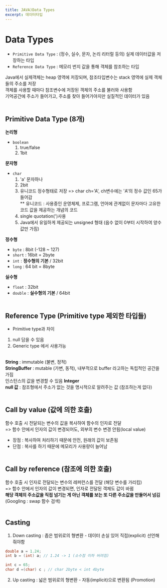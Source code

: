 ```yaml
---
title: JAVA)Data Types
excerpt: 데이터타입
---
```


# Data Types
- `Primitive Data Type` : (정수, 실수, 문자, 논리 리터럴 등의) 실제 데이터값을 저장하는 타입
- `Reference Data Type` : 메모리 번지 값을 통해 객체를 참조하는 타입

Java에서 실제객체는 heap 영역에 저장되며, 참조타입변수는 stack 영역에 실제 객체들의 주소를 저장  
객체를 사용할 때마다 참조변수에 저장된 객체의 주소를 불러와 사용함  
기억공간에 주소가 들어가고, 주소를 찾아 들어가야지만 실질적인 데이터가 있음 <br/><br/>

## Primitive Data Type (8개)
**논리형**  
- `boolean`  
  1. true/false  
  2. 1bit

**문자형**
- `char`
  1. 'a' 문자하나  
  2. 2bit   
  3. 유니코드 정수형태로 저장 => char ch='A', ch변수에는 'A'의 정수 값인 65가 들어감  
  ** 유니코드 : 사용중인 운영체제, 프로그램, 언어에 관계없이 문자마다 고유한 코드 값을 제공하는 개념의 코드
  4. single quotation(')사용
  5. Java에서 유일하게 제공되는 unsigned 형태 (음수 없이 0부터 시작하여 양수값만 가짐)  

**정수형**
- `byte` : 8bit (-128 ~ 127)
- `short` : 16bit = 2byte
- `int` : **정수형의 기본** / 32bit
- `long` : 64 bit = 8byte

**실수형**
- `float` : 32bit
- `double` : **실수형의 기본** / 64bit <br/><br/>

## Reference Type (Primitive type 제외한 타입들)
- Primitive type과 차이
1. null 담을 수 있음
2. Generic type 에서 사용가능 <br/><br/>

**String** : immutable (불변, 정적)  
**StringBuffer** : mutable (가변, 동적), 내부적으로 buffer 라고하는 독립적인 공간을 가짐  
인스턴스의 값을 변경할 수 있음
**Integer**  
**null 값** : 참조형에서 주소가 없는 것을 명시적으로 알려주는 값 (참조하는게 없다) <br/><br/>

## Call by value (값에 의한 호출)
함수 호출 시 전달되는 변수의 값을 복사하여 함수의 인자로 전달  
=> 함수 안에서 인자의 값이 변경되어도, 외부의 변수 변경 안됨(local value)  
- 장점 : 복사하여 처리하기 때문에 안전, 원래의 값이 보존됨
- 단점 : 복사를 하기 때문에 메모리가 사용량이 늘어남 <br/><br/>

## Call by reference (참조에 의한 호출)
함수 호출 시 인자로 전달되는 변수의 레퍼런스를 전달 (해당 변수를 가리킴)  
=> 함수 안에서 인자의 값이 변경되면, 인자로 전달된 객체도 값이 바뀜  
**해당 객체의 주소값을 직접 넘기는 게 아닌 객체를 보는 또 다른 주소값을 만들어서 넘김**
(Googling : swap 함수 검색) <br/><br/>

## Casting
1. Down casting : 좁은 범위로의 형변환 - 데이터 손실 있어 직접(explicit) 선언해줘야함  
```java
double a = 1.24;
int b = (int) a; // 1.24 -> 1 (소수점 이하 버려짐)  

int c = 65;
char d =(char) c ; // char 2byte < int 4byte
```
2. Up casting : 넓은 범위로의 형변환 - 자동(implicit)으로 변환됨 (Promotion) <br/>
